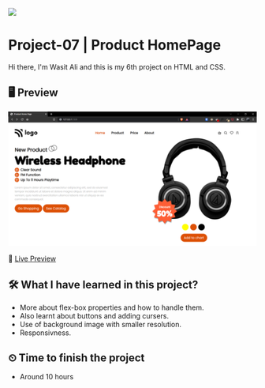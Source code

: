 ![](https://img.shields.io/badge/Technologies-HTML--CSS-orange)

# Project-07 | Product HomePage

Hi there,
I'm Wasit Ali and this is my 6th project on HTML and CSS.

## 🖥 Preview

![](./images/2022-10-14-14-25-42.png)

🚀 [Live Preview](https://classy-custard-b2156b.netlify.app/)

## 🛠️ What I have learned in this project?

- More about flex-box properties and how to handle them.
- Also learnt about buttons and adding cursers.
- Use of background image with smaller resolution.
- Responsivness.

## ⏲ Time to finish the project

- Around 10 hours
